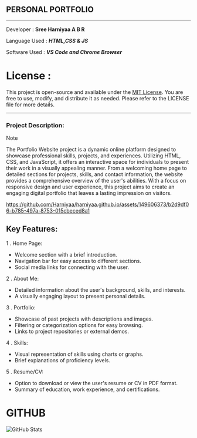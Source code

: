 ## PERSONAL PORTFOLIO

---------------------------------------------------

Developer : **Sree Harniyaa A B R**

Language Used : ***HTML,CSS & JS***

Software Used : ***VS Code and Chrome Browser***

# License :

This project is open-source and available under the [MIT License](https://github.com/Harniyaa/harniyaa.github.io/blob/785e92cbd1882104e83d6752358c4b418e96d7c0/LICENSE). You are free to use, modify, and distribute it as needed. Please refer to the LICENSE file for more details.


---------------------------------------------------

### Project Description:

>[!NOTE]
 The Portfolio Website project is a dynamic online platform designed to showcase professional skills, projects, and experiences. Utilizing HTML, CSS, and JavaScript, it offers an interactive space for individuals to present their work in a visually appealing manner. From a welcoming home page to detailed sections for projects, skills, and contact information, the website provides a comprehensive overview of the user's abilities. With a focus on responsive design and user experience, this project aims to create an engaging digital portfolio that leaves a lasting impression on visitors.







https://github.com/Harniyaa/harniyaa.github.io/assets/149606373/b2d9df06-b785-497a-8753-015cbeced8a1




## Key Features:

1 .  Home Page:
* Welcome section with a brief introduction.
* Navigation bar for easy access to different sections.
* Social media links for connecting with the user.
  
2 . About Me:
* Detailed information about the user's background, skills, and interests.
* A visually engaging layout to present personal details.
  
3 . Portfolio:
* Showcase of past projects with descriptions and images.
* Filtering or categorization options for easy browsing.
* Links to project repositories or external demos.

4 . Skills:
* Visual representation of skills using charts or graphs.
* Brief explanations of proficiency levels.

5 . Resume/CV:
* Option to download or view the user's resume or CV in PDF format.
* Summary of education, work experience, and certifications.


# GITHUB 

![GitHub Stats](https://github-readme-stats.vercel.app/api?username=vasanth312203&show_icons=true&theme=radical)






  
